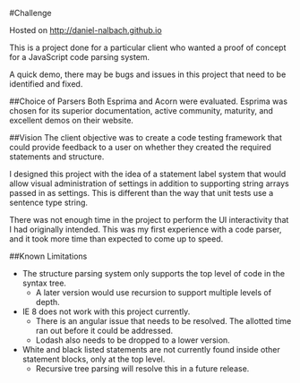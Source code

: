 #Challenge

Hosted on http://daniel-nalbach.github.io

This is a project done for a particular client who wanted a proof of concept for a JavaScript code parsing system.

A quick demo, there may be bugs and issues in this project that need to be identified and fixed.

##Choice of Parsers
Both Esprima and Acorn were evaluated. Esprima was chosen for its superior documentation, active community, maturity, and excellent demos on their website.

##Vision
The client objective was to create a code testing framework that could provide feedback to a user on whether they created the required statements and structure.

I designed this project with the idea of a statement label system that would allow visual administration of settings in addition to supporting string arrays passed in as settings. This is different than the way that unit tests use a sentence type string.

There was not enough time in the project to perform the UI interactivity that I had originally intended. This was my first experience with a code parser, and it took more time than expected to come up to speed.

##Known Limitations

 - The structure parsing system only supports the top level of code in the syntax tree.
   - A later version would use recursion to support multiple levels of depth.
 - IE 8 does not work with this project currently.
   - There is an angular issue that needs to be resolved. The allotted time ran out before it could be addressed.
   - Lodash also needs to be dropped to a lower version.
 - White and black listed statements are not currently found inside other statement blocks, only at the top level.
   - Recursive tree parsing will resolve this in a future release.

